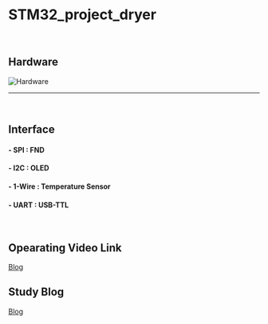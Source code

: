 # STM32_project_dryer
<br />

## Hardware 
![Hardware](https://github.com/yujuhwan/STM32_project_dryer/assets/95038030/5bd675cd-19c6-44c9-947b-36d04011a4cd)

---

<br />

## Interface
#### - SPI : FND
#### - I2C : OLED
#### - 1-Wire : Temperature Sensor
#### - UART : USB-TTL

<br />

## Opearating Video Link
[Blog](https://blog.naver.com/u_j00/223110751645)

## Study Blog
[Blog](https://blog.naver.com/u_j00/223038466725)



 
  
